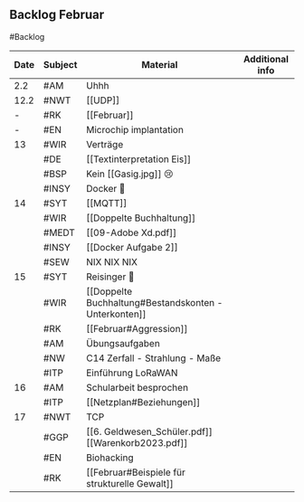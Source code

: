 ## Backlog Februar
#Backlog

| Date | Subject | Material | Additional info |
| ---- | ---- | ---- | ---- |
| 2.2 | #AM | Uhhh |  |
| 12.2 | #NWT | [[UDP]] |  |
| - | #RK | [[Februar]] |  |
| - | #EN | Microchip implantation |  |
| 13 | #WIR | Verträge |  |
|  | #DE | [[Textinterpretation Eis]] |  |
|  | #BSP | Kein [[Gasig.jpg]] 😢 |  |
|  | #INSY | Docker 🤡 |  |
| 14 | #SYT | [[MQTT]] |  |
|  | #WIR | [[Doppelte Buchhaltung]] |  |
|  | #MEDT | [[09-Adobe Xd.pdf]] |  |
|  | #INSY | [[Docker Aufgabe 2]] |  |
|  | #SEW | NIX NIX NIX |  |
| 15 | #SYT | Reisinger 🤡 |  |
|  | #WIR | [[Doppelte Buchhaltung#Bestandskonten - Unterkonten]] |  |
|  | #RK | [[Februar#Aggression]] |  |
|  | #AM | Übungsaufgaben |  |
|  | #NW | C14 Zerfall - Strahlung - Maße |  |
|  | #ITP | Einführung LoRaWAN |  |
| 16 | #AM | Schularbeit besprochen |  |
|  | #ITP | [[Netzplan#Beziehungen]] |  |
| 17 | #NWT | TCP |  |
|  | #GGP | [[6. Geldwesen_Schüler.pdf]] [[Warenkorb2023.pdf]] |  |
|  | #EN  | Biohacking |  |
|  | #RK  | [[Februar#Beispiele für strukturelle Gewalt]] |  |
